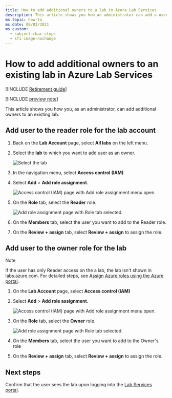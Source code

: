 ```yaml
---
title: How to add additional owners to a lab in Azure Lab Services
description: This article shows you how an administrator can add a user as an owner to a lab in Azure Lab Services. 
ms.topic: how-to
ms.date: 08/03/2021
ms.custom:
  - subject-rbac-steps
  - sfi-image-nochange
---
```


# How to add additional owners to an existing lab in Azure Lab Services

[!INCLUDE [Retirement guide](./includes/retirement-banner.md)]

[!INCLUDE [preview note](./includes/lab-services-labaccount-focused-article.md)]

This article shows you how you, as an administrator, can add additional owners to an existing lab.

## Add user to the reader role for the lab account
1. Back on the **Lab Account** page, select **All labs** on the left menu.
2. Select the **lab** to which you want to add user as an owner. 

    ![Select the lab ](./media/how-to-add-user-lab-owner/select-lab.png)  
1. In the navigation menu, select **Access control (IAM)**.

1. Select **Add** > **Add role assignment**.

    ![Access control (IAM) page with Add role assignment menu open.](~/reusable-content/ce-skilling/azure/media/role-based-access-control/add-role-assignment-menu-generic.png)

1. On the **Role** tab, select the **Reader** role.

    ![Add role assignment page with Role tab selected.](~/reusable-content/ce-skilling/azure/media/role-based-access-control/add-role-assignment-role-generic.png)

1. On the **Members** tab, select the user you want to add to the Reader role.

1. On the **Review + assign** tab, select **Review + assign** to assign the role.
## Add user to the owner role for the lab

> [!NOTE]
> If the user has only Reader access on the a lab, the lab isn't shown in labs.azure.com. For detailed steps, see [Assign Azure roles using the Azure portal](/azure/role-based-access-control/role-assignments-portal).


1. On the **Lab Account** page, select **Access control (IAM)**

1. Select **Add** > **Add role assignment**.

    ![Access control (IAM) page with Add role assignment menu open.](~/reusable-content/ce-skilling/azure/media/role-based-access-control/add-role-assignment-menu-generic.png)

1. On the **Role** tab, select the **Owner** role.

    ![Add role assignment page with Role tab selected.](~/reusable-content/ce-skilling/azure/media/role-based-access-control/add-role-assignment-role-generic.png)

1. On the **Members** tab, select the user you want to add to the Owner's role

1. On the **Review + assign** tab, select **Review + assign** to assign the role.


## Next steps
Confirm that the user sees the lab upon logging into the [Lab Services portal](https://labs.azure.com).
